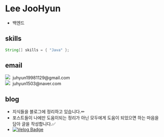 # Lee JooHyun
- 백엔드

## skills 
```java
String[] skills = { "Java" };
```

## email
<div>
<a href="mailto:juhyun19981129@gmail.com"><img src="https://img.shields.io/badge/Gmail-d14836?style=for-the-badge&logo=Gmail&logoColor=white&link=juhyun19981129@gmail.com"></a> &nbspjuhyun19981129@gmail.com<br>
<a href="mailto:juhyun1503@naver.com"><img src="https://img.shields.io/badge/Naver-03C75A?style=for-the-badge&logo=Naver&logoColor=white&link=juhyun1503@naver.com"/></a> &nbspjuhyun1503@naver.com
</div>

## blog
- 지식들을 블로그에 정리하고 있습니다.✏
- 포스트들이 나에만 도움이되는 정리가 아닌 모두에게 도움이 되었으면 하는 마음을 담아 글을 작성합니다.✅
- <a href='https://velog.io/@bami'>![Velog Badge](https://img.shields.io/badge/Velog-20C997?style=for-the-badge&logo=Velog&logoColor=white&link=https://velog.io/@bami)</a>
